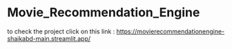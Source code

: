 # Movie_Recommendation_Engine


to check the project click on this link : https://movierecommendationengine-shaikabd-main.streamlit.app/
